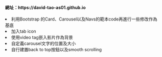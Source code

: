<h4>網址：https://david-tao-as01.github.io </h4>
<li>利用Bootstrap 的Card、Carousel以及Navs的範本code再進行一些修改作為基底</li>
<li>加入tab icon</li>
<li>使用video tag嵌入影片作為背景</li>
<li>自定義carousel文字的位置及大小</li>
<li>自行建置back to top按鈕以及smooth scrolling</li>